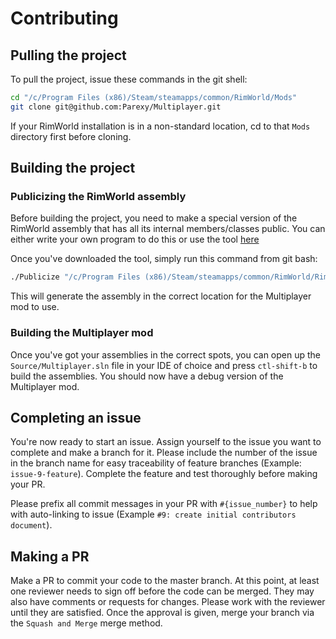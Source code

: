 # Contributing

## Pulling the project

To pull the project, issue these commands in the git shell:

```bash
cd "/c/Program Files (x86)/Steam/steamapps/common/RimWorld/Mods"
git clone git@github.com:Parexy/Multiplayer.git
```

If your RimWorld installation is in a non-standard location, cd to that `Mods` directory first before cloning. 

## Building the project

### Publicizing the RimWorld assembly

Before building the project, you need to make a special version of the RimWorld assembly that has all its internal members/classes public. You can either write your own program to do this or use the tool [here](https://github.com/jacobEAdamson/publicize/releases)

Once you've downloaded the tool, simply run this command from git bash:

```bash
./Publicize "/c/Program Files (x86)/Steam/steamapps/common/RimWorld/RimWorldWin64_Data/Managed/Assembly-CSharp.dll"
```

This will generate the assembly in the correct location for the Multiplayer mod to use.

### Building the Multiplayer mod

Once you've got your assemblies in the correct spots, you can open up the `Source/Multiplayer.sln` file in your IDE of choice and press `ctl-shift-b` to build the assemblies. You should now have a debug version of the Multiplayer mod.

## Completing an issue

You're now ready to start an issue. Assign yourself to the issue you want to complete and make a branch for it. Please include the number of the issue in the branch name for easy traceability of feature branches (Example: `issue-9-feature`). Complete the feature and test thoroughly before making your PR.

Please prefix all commit messages in your PR with `#{issue_number}` to help with auto-linking to issue (Example `#9: create initial contributors document`).

## Making a PR

Make a PR to commit your code to the master branch. At this point, at least one reviewer needs to sign off before the code can be merged. They may also have comments or requests for changes. Please work with the reviewer until they are satisfied. Once the approval is given, merge your branch via the `Squash and Merge` merge method.